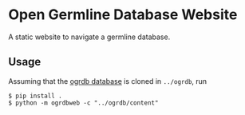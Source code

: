 # Open Germline Database Website

A static website to navigate a germline database.


## Usage

Assuming that the [ogrdb database](https://github.com/matsengrp/ogrdb) is cloned in `../ogrdb`, run
```
$ pip install .
$ python -m ogrdbweb -c "../ogrdb/content"
```
